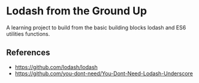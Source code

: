 # Lodash from the Ground Up

A learning project to build from the basic building blocks lodash and ES6 utilities functions.

## References

* https://github.com/lodash/lodash
* https://github.com/you-dont-need/You-Dont-Need-Lodash-Underscore
